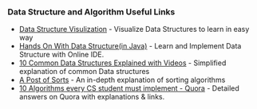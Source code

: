 ### Data Structure and Algorithm Useful Links

 * [Data Structure Visulization](http://www.cs.usfca.edu/~galles/visualization/Algorithms.html) -  Visualize Data Structures to learn in easy way
 * [Hands On With Data Structure(in Java)](https://www.tutorialspoint.com/java/java_data_structures.htm) -  Learn and Implement Data Structure with Online IDE.
 * [10 Common Data Structures Explained with Videos](https://medium.freecodecamp.org/10-common-data-structures-explained-with-videos-exercises-aaff6c06fb2b) - Simplified explanation of common Data structures
 * [A Post of Sorts](https://medium.com/@assertchris/a-post-of-sorts-879dd047f3ee) - An in-depth explanation of sorting algorithms
 * [10 Algorithms every CS student must implement - Quora](https://www.quora.com/Which-are-the-10-algorithms-every-computer-science-student-must-implement-at-least-once-in-life) - Detailed answers on Quora with explanations & links.
